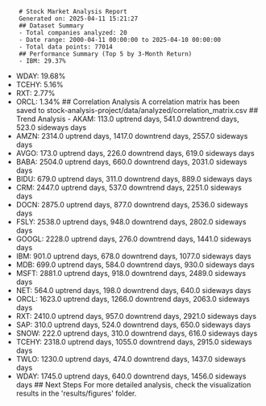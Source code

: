 
        # Stock Market Analysis Report
        Generated on: 2025-04-11 15:21:27
        ## Dataset Summary
        - Total companies analyzed: 20
        - Date range: 2000-04-11 00:00:00 to 2025-04-10 00:00:00
        - Total data points: 77014
        ## Performance Summary (Top 5 by 3-Month Return)
        - IBM: 29.37%
- WDAY: 19.68%
- TCEHY: 5.16%
- RXT: 2.77%
- ORCL: 1.34%
        ## Correlation Analysis
        A correlation matrix has been saved to stock-analysis-project/data/analyzed/correlation_matrix.csv
        ## Trend Analysis
        - AKAM: 113.0 uptrend days, 541.0 downtrend days, 523.0 sideways days
- AMZN: 2314.0 uptrend days, 1417.0 downtrend days, 2557.0 sideways days
- AVGO: 173.0 uptrend days, 226.0 downtrend days, 619.0 sideways days
- BABA: 2504.0 uptrend days, 660.0 downtrend days, 2031.0 sideways days
- BIDU: 679.0 uptrend days, 311.0 downtrend days, 889.0 sideways days
- CRM: 2447.0 uptrend days, 537.0 downtrend days, 2251.0 sideways days
- DOCN: 2875.0 uptrend days, 877.0 downtrend days, 2536.0 sideways days
- FSLY: 2538.0 uptrend days, 948.0 downtrend days, 2802.0 sideways days
- GOOGL: 2228.0 uptrend days, 276.0 downtrend days, 1441.0 sideways days
- IBM: 901.0 uptrend days, 678.0 downtrend days, 1077.0 sideways days
- MDB: 699.0 uptrend days, 584.0 downtrend days, 930.0 sideways days
- MSFT: 2881.0 uptrend days, 918.0 downtrend days, 2489.0 sideways days
- NET: 564.0 uptrend days, 198.0 downtrend days, 640.0 sideways days
- ORCL: 1623.0 uptrend days, 1266.0 downtrend days, 2063.0 sideways days
- RXT: 2410.0 uptrend days, 957.0 downtrend days, 2921.0 sideways days
- SAP: 310.0 uptrend days, 524.0 downtrend days, 650.0 sideways days
- SNOW: 222.0 uptrend days, 310.0 downtrend days, 616.0 sideways days
- TCEHY: 2318.0 uptrend days, 1055.0 downtrend days, 2915.0 sideways days
- TWLO: 1230.0 uptrend days, 474.0 downtrend days, 1437.0 sideways days
- WDAY: 1745.0 uptrend days, 640.0 downtrend days, 1456.0 sideways days
        ## Next Steps
        For more detailed analysis, check the visualization results in the 'results/figures' folder.
        